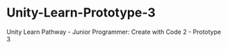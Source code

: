 # Unity-Learn-Prototype-3
 Unity Learn Pathway - Junior Programmer: Create with Code 2 - Prototype 3
